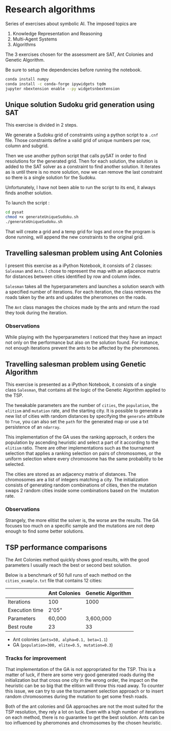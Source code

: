 # Research algorithms

Series of exercises about symbolic AI. The imposed topics are
1. Knowledge Representation and Reasoning
2. Multi-Agent Systems
3. Algorithms

The 3 exercises chosen for the assessment are SAT, Ant Colonies and Genetic Algorithm.

Be sure to setup the dependencies before running the notebook.
```bash
conda install numpy
conda install -c conda-forge ipywidgets tqdm
jupyter nbextension enable --py widgetsnbextension
```

## Unique solution Sudoku grid generation using SAT
This exercise is divided in 2 steps.

We generate a Sudoku grid of constraints using a python script to a `.cnf` file. Those constraints define a valid grid of unique numbers per row, column and subgrid.

Then we use another python script that calls pySAT in order to find resolutions for the generated grid. Then for each solution, the solution is added to the SAT solver as a constraint to find another solution. It iterates as is until there is no more solution, now we can remove the last constraint so there is a single solution for the Sudoku.

Unfortunately, I have not been able to run the script to its end, it always finds another solution.

To launch the script :
```bash
cd pysat
chmod +x generateUniqueSudoku.sh
./generateUniqueSudoku.sh
```
That will create a grid and a temp grid for logs and once the program is done running, will append the new constraints to the original grid.

## Travelling salesman problem using Ant Colonies
I present this exercise as a iPython Notebook, it consists of 2 classes: `Salesman` and `Ants`. I chose to represent the map with an adjacence matrix for distances between cities identified by row and column index.

`Salesman` takes all the hyperparameters and launches a solution search with a specified number of iterations. For each iteration, the class retrieves the roads taken by the ants and updates the pheromones on the roads.

The `Ant` class manages the choices made by the ants and return the road they took during the iteration.

### Observations
While playing with the hyperparameters I noticed that they have an impact not only on the performance but also on the solution found. For instance, not enough iterations prevent the ants to be affected by the pheromones.

## Travelling salesman problem using Genetic Algorithm
This exercise is presented as a iPython Notebook, it consists of a single class `Salesman`, that contains all the logic of the Genetic Algorithm applied to the TSP.

The tweakable parameters are the number of `cities`, the `population`, the `elitism` and `mutation` rate, and the starting city. It is possible to generate a new list of cities with random distances by specifying the `generate` attribute to `True`, you can also set the `path` for the generated map or use a txt persistence of an `ndarray`.

This implementation of the GA uses the ranking approach, it orders the population by ascending heuristic and select a part of it according to the `elitism` ratio. There are other implementations such as the tournament selection that applies a ranking selection on pairs of chromosomes, or the uniform selection where every chromosome has the same probability to be selected.

The cities are stored as an adjacency matrix of distances. The chromosomes are a list of integers matching a city. The initialization consists of generating random combinations of cities, then the mutation swaps 2 random cities inside some combinations based on the `mutation rate.

### Observations
Strangely, the more elitist the solver is, the worse are the results. The GA focuses too much on a specific sample and the mutations are not deep enough to find some better solutions.

## TSP performance comparisons
The Ant Colonies method quickly shows good results, with the good parameters I usually reach the best or second best solution.

Below is a benchmark of 50 full runs of each method on the `cities_example.txt` file that contains 12 cities:

| |Ant Colonies|Genetic Algorithm|
|---|---|---|
|Iterations|100|1000|
|Execution time|2'05"||
|Parameters|60,000|3,600,000|
|Best route|23|33|

- Ant colonies (`ants=50, alpha=0.1, beta=1.1`)
- GA (`population=300, elite=0.5, mutation=0.3`)

### Tracks for improvement
That implementation of the GA is not appropriated for the TSP. This is a matter of luck, if there are some very good generated roads during the initialization but that cross one city in the wrong order, the impact on the heuristic can be so big that the elitism will throw this road away. To counter this issue, we can try to use the tournament selection approach or to insert random chromosomes during the mutation to get some fresh roads.

Both of the ant colonies and GA approaches are not the most suited for the TSP resolution, they rely a lot on luck. Even with a high number of iterations on each method, there is no guarantee to get the best solution. Ants can be too influenced by pheromones and chromosomes by the chosen heuristic.
